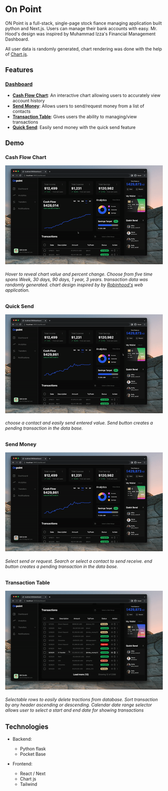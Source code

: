 # On Point

ON Point is a full-stack, single-page stock fiance managing application built python and Next.js. Users can manage their bank accounts with easy. Mr. Hood's design was inspired by Muhammad Izza's Financial Management Dashboard.

All user data is randomly generated, chart rendering was done with the help of [ Chart.js](https://www.chartjs.org/).

## Features

### [Dashboard ](#dashboard)

- **[Cash Flow Chart](#Cash-Flow-Chart)**: An interactive chart allowing users to accurately view account history
- **[Send Money](#send-Money)**: Allows users to send/request money from a list of contacts
- **[Transaction Table](#Transaction-Table)**: Gives users the ability to managing/view transactions
- **[Quick Send](#quick-Send)**: Easily send money with the quick send feature

## Demo

### Cash Flow Chart

![chart](demo/chart-demo.gif)

###### Hover to reveal chart value and percent change. Choose from five time spans Week, 30 days, 90 days, 1 year, 3 years. transaction data was randomly generated. chart design inspired by by [Robinhood's](https://www.robinhood.com/) web application.

### Quick Send

![quickSend](demo/quickSend-demo.gif)

###### choose a contact and easily send entered value. Send button creates a pending transaction in the data base.

### Send Money

![chart](demo/send-demo.gif)

###### Select send or request. Search or select a contact to send receive. end button creates a pending transaction in the data base.

### Transaction Table

![table](demo/table-demo.gif)

###### Selectable rows to easily delete tractions from database. Sort transaction by any header ascending or descending. Calendar date range selector allows user to select a start and end date for showing transactions

## Technologies

- Backend:

  - Python flask
  - Pocket Base

- Frontend:
  - React / Next
  - Chart js
  - Tailwind
